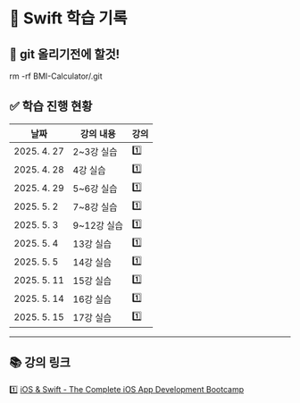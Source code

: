 # 📱 Swift 학습 기록

## 📌 git 올리기전에 할것!
rm -rf BMI-Calculator/.git

## ✅ 학습 진행 현황

| 날짜         | 강의 내용                                       |  강의   |
|-------------|------------------------------------------------|------|
| 2025. 4. 27 | 2~3강 실습                                    |1️⃣|
| 2025. 4. 28 | 4강 실습                                      |1️⃣|
| 2025. 4. 29 | 5~6강 실습                                    |1️⃣|
| 2025. 5. 2  | 7~8강 실습                                    |1️⃣|
| 2025. 5. 3  | 9~12강 실습                                   |1️⃣|
| 2025. 5. 4  | 13강 실습                                     |1️⃣|
| 2025. 5. 5  | 14강 실습                                     |1️⃣|
| 2025. 5. 11  | 15강 실습                                     |1️⃣|
| 2025. 5. 14  | 16강 실습                                     |1️⃣|
| 2025. 5. 15  | 17강 실습                                     |1️⃣|
---

## 📚 강의 링크

1️⃣ [iOS & Swift - The Complete iOS App Development Bootcamp](https://www.udemy.com/course/ios-13-app-development-bootcamp/learn/lecture/16253462#questions)
